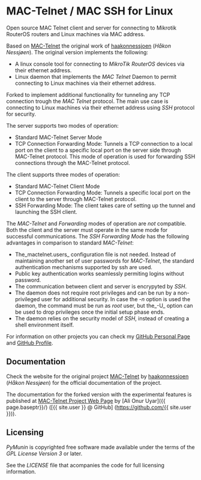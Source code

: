 MAC-Telnet / MAC SSH for Linux
==============================

Open source MAC Telnet client and server for connecting to Mikrotik RouterOS 
routers and Linux machines via MAC address. 
             
Based on [MAC-Telnet](https://github.com/haakonnessjoen/MAC-Telnet) 
the original work of 
[haakonnessjoen](https://github.com/haakonnessjoen) (_Håkon Nessjøen_).
The original version implements the following:

* A linux console tool for connecting to _MikroTik RouterOS_ devices via their
  ethernet address.
* Linux daemon that implements the _MAC Telnet_ Daemon to permit connecting
  to Linux machines via their ethernet address.

Forked to implement additional functionality for tunneling any TCP connection 
trough the _MAC Telnet_ protocol. The main use case is connecting to Linux 
machines via their ethernet address using _SSH_ protocol for security.

The server supports two modes of operation:
* Standard MAC-Telnet Server Mode
* TCP Connection Forwarding Mode: Tunnels a TCP connection to a local port on 
  the client to a specific local port on the server side through MAC-Telnet 
  protocol. This mode of operation is used for forwarding SSH connections 
  through the MAC-Telnet protocol.

The client supports three modes of operation:
* Standard MAC-Telnet Client Mode
* TCP Connection Forwarding Mode: Tunnels a specific local port on the client to 
  the server through MAC-Telnet protocol.
* SSH Forwarding Mode: The client takes care of setting up the tunnel and 
  launching the SSH client. 

The _MAC-Telnet_ and _Forwarding_ modes of operation are _not_ compatible. Both 
the client and the server must operate in the same mode for successful 
communications. The _SSH Forwarding Mode_ has the following advantages in comparison to standard
_MAC-Telnet_:

* The_mactelnet.users_ configuration file is not needed. Instead of maintaining 
  another set of user passwords for _MAC-Telnet_, the standard authentication 
  mechanisms supported by ssh are used.
* Public key authentication works seamlessly permiting logins without password.
* The communication between client and server is encrypyted by _SSH_.
* The daemon does not require root privileges and can be run by a non-privileged 
  user for additional security. In case the _-n_ option is used the daemon, the
  command must be run as _root_ user, but the_-U_ option can be used to drop
  privileges once the initial setup phase ends.
* The daemon relies on the security model of _SSH_, instead of creating a shell
  environment itself.


For information on other projects you can check 
my [GitHub Personal Page](http://aouyar.github.com)
and [GitHub Profile](https://github.com/aouyar).


Documentation
-------------

Check the website for the original project 
[MAC-Telnet](https://github.com/haakonnessjoen/MAC-Telnet) 
by 
[haakonnessjoen](https://github.com/haakonnessjoen) (_Håkon Nessjøen_)
for the official documentation of the project.

The documentation for the forked version with the experimental features is 
published at [MAC-Telnet Project Web Page](http://aouyar.github.com/MAC-Telnet/)
by [Ali Onur Uyar]({{ page.baseptr}}/) 
([{{ site.user }} @ GitHub] (https://github.com/{{ site.user }})).


Licensing
---------

_PyMunin_ is copyrighted free software made available under the terms of the 
_GPL License Version 3_ or later.

See the _LICENSE_ file that acompanies the code for full licensing information.